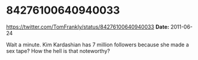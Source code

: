 # 84276100640940033
https://twitter.com/TomFrankly/status/84276100640940033
**Date:** 2011-06-24

Wait a minute. Kim Kardashian has 7 million followers because she made a sex tape? How the hell is that noteworthy?
